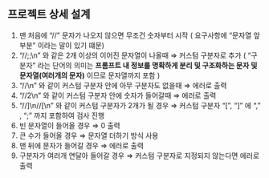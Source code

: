 ## 프로젝트 상세 설계

1. 맨 처음에 “//” 문자가 나오지 않으면 무조건 숫자부터 시작 ( 요구사항에 “문자열 앞부분” 이라는 말이 있기 떄문)
2. “//;;\n” 와 같은 2개 이상의 이어진 문자열이 나올때 ⇒ 커스텀 구분자로 추가 ( “구분자” 라는 단어의 의미는 **프롬프트 내 정보를 명확하게 분리 및 구조화하는 문자 및 문자열(여러개의 문자)** 이므로 문자열까지 포함 )
3. “//\n” 와 같이 커스텀 구분자 안에 아무 구분자도 없을때 ⇒ 에러로 출력
4. “//2\n” 와 같이 커스텀 구분자 안에 숫자가 들어갈때 ⇒ 에러로 출력
5. “//]\n//[\n” 와 같이 커스텀 구분자가 2개가 될 경우 ⇒ 커스텀 구분자 “[”, “]” 에 “,” , “;” 까지 포함하여 검사 진행
6. 빈 문자열이 들어올 경우 ⇒ 0 출력
7. 큰 수가 들어올 경우 ⇒ 문자열 더하기 방식 사용
8. 맨 뒤에 문자가 들어갈 경우 ⇒ 에러로 출력
9. 구분자가 여러개 연달아 들어갈 경우 ⇒ 커스텀 구분자로 지정되지 않는다면 에러로 출력